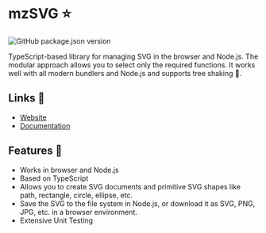 # mzSVG ⭐

![GitHub package.json version](https://img.shields.io/github/package-json/v/mzusin/mz-svg)

TypeScript-based library for managing SVG in the browser and Node.js. The modular approach allows you to select only the required functions. It works well with all modern bundlers and Node.js and supports tree shaking 🌲.

## Links 🔗
- [Website](https://svg.mzsoft.org)
- [Documentation](https://svg.mzsoft.org/pages/typescript-usage.html)

## Features 🚀
- Works in browser and Node.js
- Based on TypeScript
- Allows you to create SVG documents and primitive SVG shapes like path, rectangle, circle, ellipse, etc.
- Save the SVG to the file system in Node.js, or download it as SVG, PNG, JPG, etc. in a browser environment.
- Extensive Unit Testing